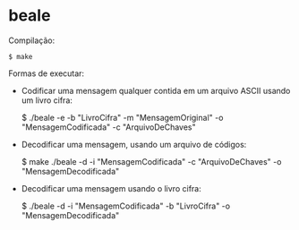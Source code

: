 # beale
  
Compilação:
    
    $ make

Formas de executar:

- Codificar uma mensagem qualquer contida em um arquivo ASCII usando um livro cifra:
    
    $ ./beale -e -b "LivroCifra" -m "MensagemOriginal" -o "MensagemCodificada" -c "ArquivoDeChaves"
    
- Decodificar uma mensagem, usando um arquivo de códigos:
    
    $ make ./beale -d -i "MensagemCodificada"  -c "ArquivoDeChaves" -o "MensagemDecodificada"

- Decodificar uma mensagem usando o livro cifra:
    
    $ ./beale -d -i "MensagemCodificada" -b "LivroCifra" -o "MensagemDecodificada"
